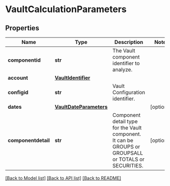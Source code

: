 # VaultCalculationParameters


## Properties
Name | Type | Description | Notes
------------ | ------------- | ------------- | -------------
**componentid** | **str** | The Vault component identifier to analyze. | 
**account** | [**VaultIdentifier**](VaultIdentifier.md) |  | 
**configid** | **str** | Vault Configuration identifier. | 
**dates** | [**VaultDateParameters**](VaultDateParameters.md) |  | [optional] 
**componentdetail** | **str** | Component detail type for the Vault component. It can be GROUPS or GROUPSALL or TOTALS or SECURITIES. | [optional] 

[[Back to Model list]](../README.md#documentation-for-models) [[Back to API list]](../README.md#documentation-for-api-endpoints) [[Back to README]](../README.md)


